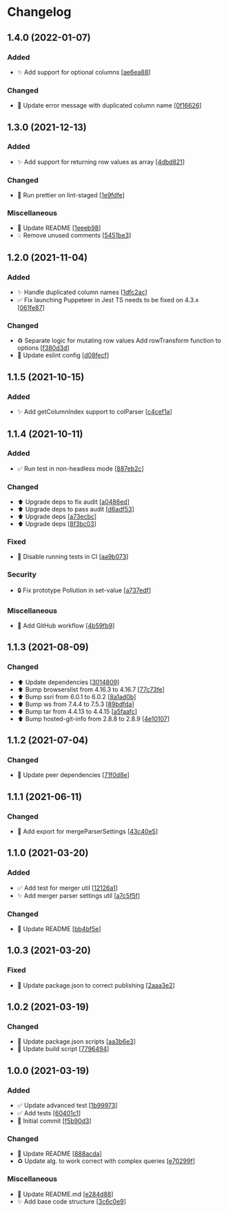 # Changelog

<a name="1.4.0"></a>
## 1.4.0 (2022-01-07)

### Added

- ✨ Add support for optional columns [[ae6ea88](https://github.com/Tomas2D/puppeteer-table-parser/commit/ae6ea8829d2ad7d883056c35a149066712ca1896)]

### Changed

- 💬 Update error message with duplicated column name [[0f16626](https://github.com/Tomas2D/puppeteer-table-parser/commit/0f166268fb3709d7edb2c5fc9da6ef2d3858da51)]


<a name="1.3.0"></a>
## 1.3.0 (2021-12-13)

### Added

- ✨ Add support for returning row values as array [[4dbd821](https://github.com/Tomas2D/puppeteer-table-parser/commit/4dbd821bcf1b3f85f74496e5d1cfd7aa16827a84)]

### Changed

- 🔧 Run prettier on lint-staged [[1e9fdfe](https://github.com/Tomas2D/puppeteer-table-parser/commit/1e9fdfeb1a59360bd2a98a1d349574d3f552ecbd)]

### Miscellaneous

- 📝 Update README [[1eeeb98](https://github.com/Tomas2D/puppeteer-table-parser/commit/1eeeb98e19b06027108a5eb2f82fa75527e3b764)]
- 💡 Remove unused comments [[5451be3](https://github.com/Tomas2D/puppeteer-table-parser/commit/5451be3ed63252cfe52f6139ebf8ad1ff3c6dbde)]


<a name="1.2.0"></a>
## 1.2.0 (2021-11-04)

### Added

- ✨ Handle duplicated column names [[1dfc2ac](https://github.com/Tomas2D/puppeteer-table-parser/commit/1dfc2ace2f6fda271acb4f24fcbfa4f04fb6c840)]
- ✅ Fix launching Puppeteer in Jest TS needs to be fixed on 4.3.x [[061fe87](https://github.com/Tomas2D/puppeteer-table-parser/commit/061fe871b9146a4544c850a5f27b5665f2c4b962)]

### Changed

- ♻️ Separate logic for mutating row values Add rowTransform function to options [[f380d3d](https://github.com/Tomas2D/puppeteer-table-parser/commit/f380d3daf0f4f90f603dec21b16d1f0964dc90e2)]
- 🔧 Update eslint config [[d08fecf](https://github.com/Tomas2D/puppeteer-table-parser/commit/d08fecf4a7bebb2d4a1b4db9ac50ff586bf2daf2)]


<a name="1.1.5"></a>
## 1.1.5 (2021-10-15)

### Added

- ✨ Add getColumnIndex support to colParser [[c4cef1a](https://github.com/Tomas2D/puppeteer-table-parser/commit/c4cef1a98660983fcec2589365b5a29090b4ae70)]


<a name="1.1.4"></a>
## 1.1.4 (2021-10-11)

### Added

- ✅ Run test in non-headless mode [[887eb2c](https://github.com/Tomas2D/puppeteer-table-parser/commit/887eb2c7b399a1f87f9dfd70c0d44a10da21c841)]

### Changed

- ⬆️ Upgrade deps to fix audit [[a0486ed](https://github.com/Tomas2D/puppeteer-table-parser/commit/a0486edfb3f06d6bd4436183a6cd01c7e688cc63)]
- ⬆️ Upgrade deps to pass audit [[d6adf53](https://github.com/Tomas2D/puppeteer-table-parser/commit/d6adf53fd22c308692e682b55256e6a7ca4c920e)]
- ⬆️ Upgrade deps [[a73ecbc](https://github.com/Tomas2D/puppeteer-table-parser/commit/a73ecbc43dc430e152a51b083fdf890b650de5f2)]
- ⬆️ Upgrade deps [[8f3bc03](https://github.com/Tomas2D/puppeteer-table-parser/commit/8f3bc032cca092149fed962f1b572271070fdfaf)]

### Fixed

- 💚 Disable running tests in CI [[aa9b073](https://github.com/Tomas2D/puppeteer-table-parser/commit/aa9b073f0d106b5fefe6b2268fbc851857f25793)]

### Security

- 🔒 Fix prototype Pollution in set-value [[a737edf](https://github.com/Tomas2D/puppeteer-table-parser/commit/a737edf63effc21b0f9778f4a1f7d7c5dc780ca1)]

### Miscellaneous

-  👷 Add GitHub workflow [[4b59fb9](https://github.com/Tomas2D/puppeteer-table-parser/commit/4b59fb9ce3a71c4bf85ec997da76a980f13855ac)]


<a name="1.1.3"></a>
## 1.1.3 (2021-08-09)

### Changed

- ⬆️ Update dependencies [[3014809](https://github.com/Tomas2D/puppeteer-table-parser/commit/3014809fce5279d5676b067526ffe74b89c04eb7)]
- ⬆️ Bump browserslist from 4.16.3 to 4.16.7 [[77c73fe](https://github.com/Tomas2D/puppeteer-table-parser/commit/77c73fe1d84f08cba6089e567da692e992dadf62)]
- ⬆️ Bump ssri from 6.0.1 to 6.0.2 [[8a1ad0b](https://github.com/Tomas2D/puppeteer-table-parser/commit/8a1ad0be1a019275011a130e485904e3b79ac414)]
- ⬆️ Bump ws from 7.4.4 to 7.5.3 [[89bdfda](https://github.com/Tomas2D/puppeteer-table-parser/commit/89bdfda75bce633c467e8d390a6be61c948e8d52)]
- ⬆️ Bump tar from 4.4.13 to 4.4.15 [[a5faafc](https://github.com/Tomas2D/puppeteer-table-parser/commit/a5faafc8aa860b45dc2fb6b58388a8fffbb39fc0)]
- ⬆️ Bump hosted-git-info from 2.8.8 to 2.8.9 [[4e10107](https://github.com/Tomas2D/puppeteer-table-parser/commit/4e10107cac67b834d612cad7255f29a14a6f6456)]


<a name="1.1.2"></a>
## 1.1.2 (2021-07-04)

### Changed

- 🔧 Update peer dependencies [[71f0d8e](https://github.com/Tomas2D/puppeteer-table-parser/commit/71f0d8edb89db3014fe7eb5df633c3957f9163e3)]


<a name="1.1.1"></a>
## 1.1.1 (2021-06-11)

### Changed

- 🎨 Add export for mergeParserSettings [[43c40e5](https://github.com/Tomas2D/puppeteer-table-parser/commit/43c40e546b08ca85288107785bd01393fed926b7)]


<a name="1.1.0"></a>
## 1.1.0 (2021-03-20)

### Added

- ✅ Add test for merger util [[12126a1](https://github.com/Tomas2D/puppeteer-table-parser/commit/12126a1f35dd695802a2877f3b03987eee68c655)]
- ✨ Add merger parser settings util [[a7c5f5f](https://github.com/Tomas2D/puppeteer-table-parser/commit/a7c5f5f60c1b2c5d67ec1fbb66b4a126e6704daa)]

### Changed

- 💬 Update README [[bb4bf5e](https://github.com/Tomas2D/puppeteer-table-parser/commit/bb4bf5e9af647131b33b17f530b24c3b9e9d621d)]


<a name="1.0.3"></a>
## 1.0.3 (2021-03-20)

### Fixed

- 💚 Update package.json to correct publishing [[2aaa3e2](https://github.com/Tomas2D/puppeteer-table-parser/commit/2aaa3e2f5564f902d9a989bb2a3bd49ea2660cf2)]


<a name="1.0.2"></a>
## 1.0.2 (2021-03-19)

### Changed

- 🔧 Update package.json scripts [[aa3b6e3](https://github.com/Tomas2D/puppeteer-table-parser/commit/aa3b6e3fd5a80613154d9ad32081f8b1f65fc040)]
- 🔧 Update build script [[7796494](https://github.com/Tomas2D/puppeteer-table-parser/commit/77964940840ddea7683b9ffabb0686c56010116b)]


<a name="1.0.0"></a>
## 1.0.0 (2021-03-19)

### Added

- ✅ Update advanced test [[1b99973](https://github.com/Tomas2D/puppeteer-table-parser/commit/1b999736cd29fac491fab3c482995badc99de5f2)]
- ✅ Add tests [[60401c1](https://github.com/Tomas2D/puppeteer-table-parser/commit/60401c147dd061297f623af8a2fc3d0993eb2088)]
- 🎉 Initial commit [[f5b90d3](https://github.com/Tomas2D/puppeteer-table-parser/commit/f5b90d366383e061ad9d149837574ed06a5109ba)]

### Changed

- 💬 Update README [[888acda](https://github.com/Tomas2D/puppeteer-table-parser/commit/888acda89685274df81acbc12f5606f767f60c24)]
- ♻️ Update alg. to work correct with complex queries [[e70299f](https://github.com/Tomas2D/puppeteer-table-parser/commit/e70299fbbd0623e5f3706e869459df83fd2773e3)]

### Miscellaneous

- 📝 Update README.md [[e284d88](https://github.com/Tomas2D/puppeteer-table-parser/commit/e284d88175e3ccf2d585061f8cd19a54a80dc9a8)]
- ✨ Add base code structure [[3c6c0e9](https://github.com/Tomas2D/puppeteer-table-parser/commit/3c6c0e94189b9a40da6c7f1e9029d0905dd3a2dc)]



